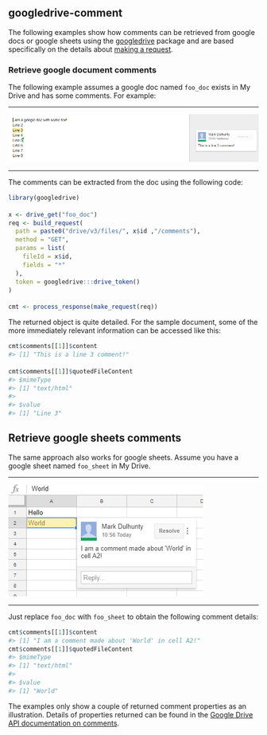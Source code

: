 ## googledrive-comment
The following examples show how comments can be retrieved from google docs or google sheets using the [googledrive](http://googledrive.tidyverse.org) package and are based specifically on the details about [making a request](http://googledrive.tidyverse.org/reference/make_request.html).  

### Retrieve google document comments
The following example assumes a google doc named `foo_doc` exists in My Drive and has some comments. For example:  

***
![sample-google-doc-with-comment](gdrive-comment-docs.PNG)
***

The comments can be extracted from the doc using the following code:
```r
library(googledrive)

x <- drive_get("foo_doc")
req <- build_request(
  path = paste0("drive/v3/files/", x$id ,"/comments"),
  method = "GET",
  params = list(
    fileId = x$id,
    fields = "*"
  ),
  token = googledrive:::drive_token()
)

cmt <- process_response(make_request(req))
```
The returned object is quite detailed.  For the sample document, some of the more immediately relevant information can be accessed like this: 
```r
cmt$comments[[1]]$content
#> [1] "This is a line 3 comment!"

cmt$comments[[1]]$quotedFileContent
#> $mimeType
#> [1] "text/html"
#> 
#> $value
#> [1] "Line 3"
```

## Retrieve google sheets comments
The same approach also works for google sheets.  Assume you have a google sheet named `foo_sheet` in My Drive.

***
![sample-google-doc-with-comment](gdrive-comment-sheets.PNG)
***

Just replace `foo_doc` with `foo_sheet` to obtain the following comment details:

```r
cmt$comments[[1]]$content
#> [1] "I am a comment made about 'World' in cell A2!"
cmt$comments[[1]]$quotedFileContent
#> $mimeType
#> [1] "text/html"
#> 
#> $value
#> [1] "World"
```

The examples only show a couple of returned comment properties as an illustration.  Details of properties returned can be found in the [Google Drive API documentation on comments](https://developers.google.com/drive/v3/reference/comments#resource).
